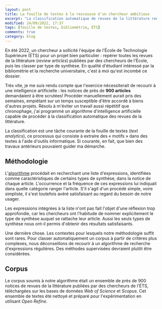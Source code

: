 ```yaml
---
layout: post
title: La fouille de textes à la rescousse d'un chercheur ambitieux
excerpt: "La classification automatique de revues de la littérature rendue possible grâce à un algorithme d'intelligence artificielle."
modified: 24/09/2022, 17:37
tags: [fouille de textes, bibliométrie, ÉTS]
comments: true
category: blog
---
```


En été 2022, un chercheur a sollicité l'équipe de l'École de Technologie Supérieure (ÉTS) pour un projet bien particulier : repérer toutes les revues de la littérature (_review articles_) publiées par des chercheurs de l'École, puis les classer par type de synthèse. En qualité d'étudiant intéressé par la bibliométrie et la recherche universitaire, c'est à moi qu'est incombé ce dossier.

Très vite, je me suis rendu compte que l'exercice nécessiterait de recourir à une intelligence artificielle : les notices de près de __900 articles__ demandaient à être scrutées! Procéder manuellement aurait pris des semaines, empiétant sur un temps susceptible d'être accordé à biens d'autres projets. Résolu à m'éviter un travail aussi répétitif que chronophage, j'ai programmé un algorithme d'intelligence artificielle capable de procéder à la classification automatique des revues de la littérature.

La classification est une tâche courante de la fouille de textes (_text analytics_), ce processus qui consiste à extraire des « motifs » dans des textes à l'aide d'outils informatique. Si courante, en fait, que bien des travaux antérieurs pouvaient guider ma démarche.

## Méthodologie

L'[algorithme](https://github.com/juste-un-roy/FT-Classification-Automatique) procédait en recherchant une liste d'expressions, identifiées comme caractéristiques de certains types de synthèse, dans la notice de chaque article. L'occurrence et la fréquence de ces expressions lui indiquait dans quelle catégorie ranger l'article. S'il s'agit d'un procédé simple, voire simpliste, il s'est toutefois avéré satisfaisant au regard du besoin de notre usager.

Les expressions intégrées à la liste n'ont pas fait l'objet d'une réflexion trop approfondie, car les chercheurs ont l'habitude de nommer explicitement le type de synthèse auquel se rattache leur article. Aussi les seuls types de synthèse nous ont-il permis d'obtenir des résultats satisfaisants.

Une dernière chose. Les contextes pour lesquels notre méthodologie suffit sont rares. Pour classer automatiquement un corpus à partir de critères plus complexes, nous déconseillons de recourir à un algorithme de recherche d'expressions régulières. Des méthodes supervisées devraient plutôt être considérées.

## Corpus
Le corpus soumis à notre algorithme était un ensemble de près de 900 notices de revues de la littérature publiées par des chercheurs de l'ÉTS, téléchargées sur les bases de données _Web of Science_ et _Scopus_. Cet ensemble de textes été nettoyé et préparé pour l'expérimentation en utilisant _Open Refine_.
